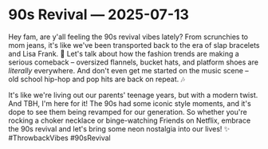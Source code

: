 # 90s Revival — 2025-07-13

Hey fam, are y'all feeling the 90s revival vibes lately? From scrunchies to mom jeans, it's like we've been transported back to the era of slap bracelets and Lisa Frank. 🌈 Let's talk about how the fashion trends are making a serious comeback – oversized flannels, bucket hats, and platform shoes are *literally* everywhere. And don't even get me started on the music scene – old school hip-hop and pop hits are back on repeat. 🎶 

It's like we're living out our parents' teenage years, but with a modern twist. And TBH, I'm here for it! The 90s had some iconic style moments, and it's dope to see them being revamped for our generation. So whether you're rocking a choker necklace or binge-watching Friends on Netflix, embrace the 90s revival and let's bring some neon nostalgia into our lives! ✨ #ThrowbackVibes #90sRevival